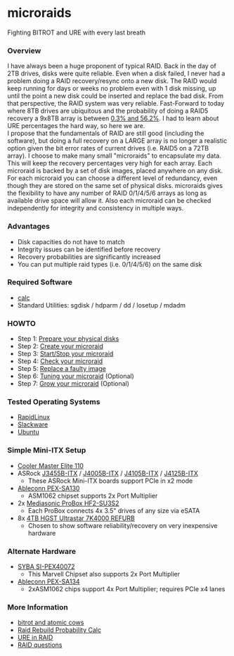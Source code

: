 # microraids
Fighting BITROT and URE with every last breath

### Overview
I have always been a huge proponent of typical RAID. 
Back in the day of 2TB drives, disks were quite reliable. 
Even when a disk failed, I never had a problem doing a RAID recovery/resync onto a new disk. 
The RAID would keep running for days or weeks no problem even with 1 disk missing, 
up until the point a new disk could be inserted and replace the bad disk. 
From that perspective, the RAID system was very reliable. 
Fast-Forward to today where 8TB drives are ubiquitous and the probability 
of doing a RAID5 recovery a 9x8TB array is between [0.3% and 56.2%](http://www.raid-failure.com/raid5-failure.aspx). 
I had to learn about URE percentages the hard way, so here we are. \
I propose that the fundamentals of RAID are still good (including the software), 
but doing a full recovery on a LARGE array is no longer a realistic option 
given the bit error rates of current drives (i.e. RAID5 on a 72TB array). 
I choose to make many small "microraids" to encapsulate my data. 
This will keep the recovery percentages very high for each array. 
Each microraid is backed by a set of disk images, placed anywhere on any disk. 
For each microraid you can choose a different level of redundancy, 
even though they are stored on the same set of physical disks. 
microraids gives the flexibility to have any number of RAID 0/1/4/5/6 arrays as long as available drive space will allow it. 
Also each microraid can be checked independently for integrity and consistency in multiple ways. 

### Advantages
* Disk capacities do not have to match
* Integrity issues can be identified before recovery
* Recovery probabilities are significantly increased
* You can put multiple raid types (i.e. 0/1/4/5/6) on the same disk

### Required Software
* [calc](https://sourceforge.net/projects/calc/)
* Standard Utilities: sgdisk / hdparm / dd / losetup / mdadm

### HOWTO
* Step 1: [Prepare your physical disks](https://github.com/Fullaxx/microraids/blob/master/PREPARE.md)
* Step 2: [Create your microraid](https://github.com/Fullaxx/microraids/blob/master/CREATE.md)
* Step 3: [Start/Stop your microraid](https://github.com/Fullaxx/microraids/blob/master/STOP_START.md)
* Step 4: [Check your microraid](https://github.com/Fullaxx/microraids/blob/master/CHECK.md)
* Step 5: [Replace a faulty image](https://github.com/Fullaxx/microraids/blob/master/REPLACE.md)
* Step 6: [Tuning your microraid](https://github.com/Fullaxx/microraids/blob/master/TUNING.md) (Optional)
* Step 7: [Grow your microraid](https://github.com/Fullaxx/microraids/blob/master/GROW.md) (Optional)

### Tested Operating Systems
* [RapidLinux](https://github.com/Fullaxx/RapidLinux)
* [Slackware](http://www.slackware.com/)
* [Ubuntu](https://ubuntu.com/)

### Simple Mini-ITX Setup
* [Cooler Master Elite 110](https://www.coolermaster.com/catalog/cases/mini-itx/elite110/)
* ASRock [J3455B-ITX](https://www.asrock.com/MB/Intel/J3455B-ITX/) / [J4005B-ITX](https://www.asrock.com/mb/Intel/J4005B-ITX/) / [J4105B-ITX](https://www.asrock.com/mb/Intel/J4105B-ITX/) / [J4125B-ITX](https://www.asrock.com/mb/Intel/J4125B-ITX/)
  - These ASRock Mini-ITX boards support PCIe in x2 mode
* [Ableconn PEX-SA130](http://ableconn.com/products_2.php?gid=120)
  - ASM1062 chipset supports 2x Port Multiplier
* 2x [Mediasonic ProBox HF2-SU3S2](https://www.amazon.com/dp/B003X26VV4)
  - Each ProBox connects 4x 3.5" drives of any size via eSATA
* 8x [4TB HGST Ultrastar 7K4000 REFURB](https://www.amazon.com/dp/B0856WZT3B/)
  - Chosen to show software reliability/recovery on very inexpensive hardware

### Alternate Hardware
* [SYBA SI-PEX40072](https://www.sybausa.com/index.php?route=product/product&product_id=155)
  - This Marvell Chipset also supports 2x Port Multiplier
* [Ableconn PEX-SA134](http://ableconn.com/products_2.php?gid=124)
  - 2xASM1062 chips support 4x Port Multiplier; requires PCIe x4 lanes

### More Information
* [bitrot and atomic cows](https://arstechnica.com/information-technology/2014/01/bitrot-and-atomic-cows-inside-next-gen-filesystems/)
* [Raid Rebuild Probability Calc](http://www.raid-failure.com/raid5-failure.aspx)
* [URE in RAID](http://www.raidtips.com/raid5-ure.aspx)
* [RAID questions](https://superuser.com/questions/1288587/btrfs-raid5-or-raid6-for-data-storage)
